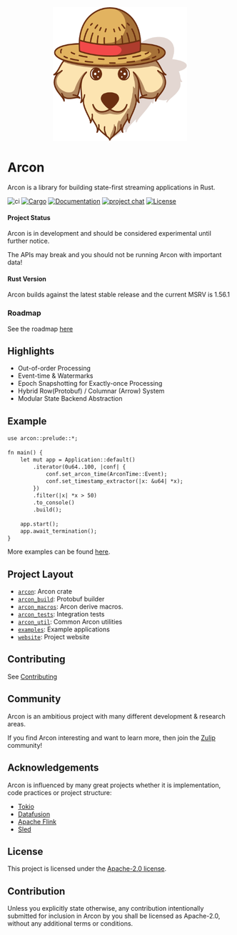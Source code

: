 <p align="center">
  <img width="300" height="300" src=".github/arcon_logo.png">
</p>

# Arcon

Arcon is a library for building state-first streaming applications in Rust.

![ci](https://github.com/cda-group/arcon/workflows/ci/badge.svg)
[![Cargo](https://img.shields.io/badge/crates.io-v0.2.0-orange)](https://crates.io/crates/arcon)
[![Documentation](https://docs.rs/arcon/badge.svg)](https://docs.rs/arcon)
[![project chat](https://img.shields.io/badge/zulip-join%20chat-ff69b4)](https://arcon.zulipchat.com)
[![License](https://img.shields.io/badge/license-Apache--2.0-blue)](https://github.com/cda-group/arcon)

#### Project Status

Arcon is in development and should be considered experimental until further notice.

The APIs may break and you should not be running Arcon with important data!

#### Rust Version

Arcon builds against the latest stable release and the current MSRV is 1.56.1

### Roadmap

See the roadmap [here](https://github.com/cda-group/arcon/projects/1)

## Highlights

* Out-of-order Processing
* Event-time & Watermarks
* Epoch Snapshotting for Exactly-once Processing
* Hybrid Row(Protobuf) / Columnar (Arrow) System
* Modular State Backend Abstraction

## Example

```rust,no_run
use arcon::prelude::*;

fn main() {
    let mut app = Application::default()
        .iterator(0u64..100, |conf| {
            conf.set_arcon_time(ArconTime::Event);
            conf.set_timestamp_extractor(|x: &u64| *x);
        })
        .filter(|x| *x > 50)
        .to_console()
        .build();

    app.start();
    app.await_termination();
}
```

More examples can be found [here](examples).

## Project Layout

* [`arcon`]: Arcon crate
* [`arcon_build`]: Protobuf builder
* [`arcon_macros`]: Arcon derive macros.
* [`arcon_tests`]: Integration tests
* [`arcon_util`]: Common Arcon utilities
* [`examples`]: Example applications
* [`website`]: Project website

[`arcon`]: arcon
[`arcon_build`]: arcon_build
[`arcon_macros`]: arcon_macros
[`arcon_tests`]: arcon_tests
[`arcon_util`]: arcon_util
[`examples`]: examples
[`website`]: website

## Contributing

See [Contributing](CONTRIBUTING.md)

## Community

Arcon is an ambitious project with many different development & research areas.

If you find Arcon interesting and want to learn more, then join the [Zulip](https://arcon.zulipchat.com) community!

## Acknowledgements

Arcon is influenced by many great projects whether it is implementation, code practices or project structure:

- [Tokio](https://github.com/tokio-rs/tokio)
- [Datafusion](https://github.com/apache/arrow-datafusion)
- [Apache Flink](https://github.com/apache/flink)
- [Sled](https://github.com/spacejam/sled)

## License

This project is licensed under the [Apache-2.0 license](LICENSE).

## Contribution

Unless you explicitly state otherwise, any contribution intentionally submitted for inclusion in Arcon by you shall be licensed as Apache-2.0, without any additional terms or conditions.